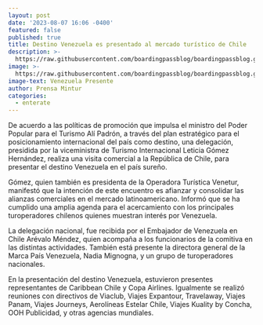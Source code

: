 ```yaml
---
layout: post
date: '2023-08-07 16:06 -0400'
featured: false
published: true
title: Destino Venezuela es presentado al mercado turístico de Chile
description: >-
  https://raw.githubusercontent.com/boardingpassblog/boardingpassblog.github.io/main/assets/images/Vzla-Paisajes.jpg
image: >-
  https://raw.githubusercontent.com/boardingpassblog/boardingpassblog.github.io/main/assets/images/Vzla-Paisajes.jpg
image-text: Venezuela Presente
author: Prensa Mintur
categories:
  - enterate
---
```

De acuerdo a las políticas de promoción que impulsa el ministro del Poder Popular para el Turismo Alí Padrón, a través del plan estratégico para el posicionamiento internacional del país como destino, una delegación, presidida  por la viceministra de Turismo Internacional Leticia Gómez Hernández, realiza una visita comercial a la República de Chile, para presentar el destino Venezuela en el país sureño.  

Gómez, quien también es presidenta de la Operadora Turística Venetur, manifestó que la intención de este encuentro es afianzar y consolidar las alianzas comerciales en el mercado latinoamericano. Informó que se ha cumplido una amplia agenda para el acercamiento con los principales turoperadores chilenos quienes muestran interés por Venezuela.

La delegación nacional, fue recibida por el Embajador de Venezuela en Chile Arévalo Méndez, quien acompaña a los funcionarios de la comitiva en las distintas actividades. También está presente la directora general de la Marca País Venezuela, Nadia Mignogna, y un grupo de turoperadores nacionales.

En la presentación del destino Venezuela, estuvieron presentes representantes de Caribbean Chile y Copa Airlines. Igualmente se realizó reuniones con directivos de Viaclub, Viajes Expantour, Travelaway, Viajes Panam, Viajes Journeys, Aerolíneas Estelar Chile, Viajes Kuality by Concha, OOH Publicidad, y otras agencias mundiales.

